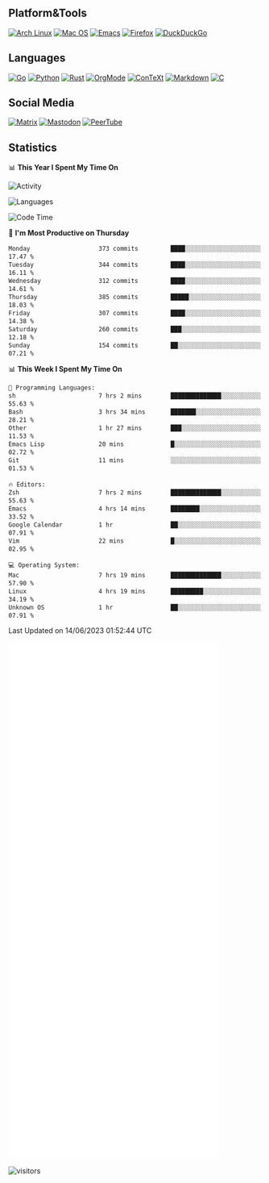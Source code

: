 ## Platform&Tools

[![Arch Linux](https://img.shields.io/badge/ArchLinux-1793D1?logo=arch-linux&logoColor=fff&style=flat-square)](https://archlinux.org/)
[![Mac OS](https://img.shields.io/badge/MacOS-000000?style=flat-square&logo=macos&logoColor=F0F0F0)](https://www.apple.com/macos/)
[![Emacs](https://img.shields.io/badge/Emacs-%237F5AB6.svg?&style=flat-square&logo=gnu-emacs&logoColor=white)](https://www.gnu.org/software/emacs/)
[![Firefox](https://img.shields.io/badge/Firefox-FF7139?style=flat-square&logo=Firefox-Browser&logoColor=white)](https://firefox.com/)
[![DuckDuckGo](https://img.shields.io/badge/DuckDuckGo-DE5833?style=flat-square&logo=DuckDuckGo&logoColor=white)](https://duckduckgo.com/)

## Languages

[![Go](https://img.shields.io/badge/Golang-%2300ADD8.svg?style=flat-square&logo=go&logoColor=white)](https://golang.org/)
[![Python](https://img.shields.io/badge/Python-3670A0?style=flat-square&logo=python&logoColor=ffdd54)](https://www.python.org/)
[![Rust](https://img.shields.io/badge/Rust-%23000000.svg?style=flat-square&logo=rust&logoColor=white)](https://www.rust-lang.org/)
[![OrgMode](https://img.shields.io/badge/OrgMode-%23000000.svg?style=flat-square&logo=org&logoColor=white)](https://orgmode.org/)
[![ConTeXt](https://img.shields.io/badge/ConTeXt-%23008080.svg?style=flat-square&logo=latex&logoColor=white)](https://contextgarden.net/)
[![Markdown](https://img.shields.io/badge/MarkDown-%23000000.svg?style=flat-square&logo=markdown&logoColor=white)](https://daringfireball.net/projects/markdown/)
[![C](https://img.shields.io/badge/C-%2300599C.svg?style=flat-square&logo=c&logoColor=white)](https://www.iso.org/standard/74528.html)

## Social Media
<!--[![Telegram](https://img.shields.io/badge/SteamedFish-2CA5E0?style=social&logo=telegram&logoColor=white)](https://t.me/SteamedFish)-->

[![Matrix](https://img.shields.io/badge/SteamedFish-2CA5E0?style=social&logo=matrix&logoColor=black)](https://matrix.to/#/@i:steamedfish.org)
[![Mastodon](https://img.shields.io/mastodon/follow/109596467238113271?domain=https%3A%2F%2Fmastodon.steamedfish.org%2F&style=social)](https://steamedfish.org/@SteamedFish)
[![PeerTube](https://img.shields.io/badge/PeerTube-23000000.svg?logo=peertube&style=social)](https://peertube.steamedfish.org/)

## Statistics


📊 **This Year I Spent My Time On** 

![Activity](https://wakatime.com/share/@SteamedFish/7529f30a-f1b7-40a4-8d09-e6d855cb7a13.png)

![Languages](https://wakatime.com/share/@SteamedFish/1c5e5366-0e9e-40d8-ac85-d630f61b69c6.svg)

<!--START_SECTION:waka-->
![Code Time](http://img.shields.io/badge/Code%20Time-2%2C489%20hrs%2025%20mins-blue)

📅 **I'm Most Productive on Thursday** 

```text
Monday                   373 commits         ████░░░░░░░░░░░░░░░░░░░░░   17.47 % 
Tuesday                  344 commits         ████░░░░░░░░░░░░░░░░░░░░░   16.11 % 
Wednesday                312 commits         ████░░░░░░░░░░░░░░░░░░░░░   14.61 % 
Thursday                 385 commits         █████░░░░░░░░░░░░░░░░░░░░   18.03 % 
Friday                   307 commits         ████░░░░░░░░░░░░░░░░░░░░░   14.38 % 
Saturday                 260 commits         ███░░░░░░░░░░░░░░░░░░░░░░   12.18 % 
Sunday                   154 commits         ██░░░░░░░░░░░░░░░░░░░░░░░   07.21 % 
```


📊 **This Week I Spent My Time On** 

```text
💬 Programming Languages: 
sh                       7 hrs 2 mins        ██████████████░░░░░░░░░░░   55.63 % 
Bash                     3 hrs 34 mins       ███████░░░░░░░░░░░░░░░░░░   28.21 % 
Other                    1 hr 27 mins        ███░░░░░░░░░░░░░░░░░░░░░░   11.53 % 
Emacs Lisp               20 mins             █░░░░░░░░░░░░░░░░░░░░░░░░   02.72 % 
Git                      11 mins             ░░░░░░░░░░░░░░░░░░░░░░░░░   01.53 % 

🔥 Editors: 
Zsh                      7 hrs 2 mins        ██████████████░░░░░░░░░░░   55.63 % 
Emacs                    4 hrs 14 mins       ████████░░░░░░░░░░░░░░░░░   33.52 % 
Google Calendar          1 hr                ██░░░░░░░░░░░░░░░░░░░░░░░   07.91 % 
Vim                      22 mins             █░░░░░░░░░░░░░░░░░░░░░░░░   02.95 % 

💻 Operating System: 
Mac                      7 hrs 19 mins       ██████████████░░░░░░░░░░░   57.90 % 
Linux                    4 hrs 19 mins       █████████░░░░░░░░░░░░░░░░   34.19 % 
Unknown OS               1 hr                ██░░░░░░░░░░░░░░░░░░░░░░░   07.91 % 
```


 Last Updated on 14/06/2023 01:52:44 UTC
<!--END_SECTION:waka-->


![Metrics](https://github.com/SteamedFish/SteamedFish/blob/master/github-metrics.svg)


![visitors](https://visitor-badge.laobi.icu/badge?page_id=SteamedFish.SteamedFish)
